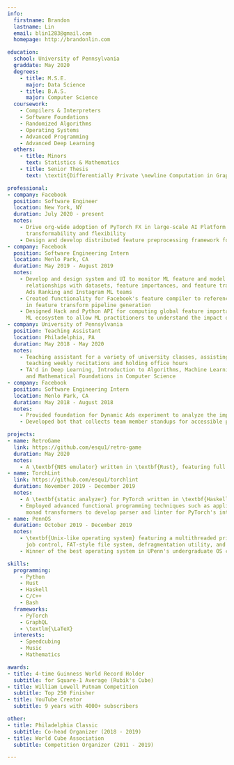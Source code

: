 ```yaml
---
info:
  firstname: Brandon
  lastname: Lin
  email: blin1283@gmail.com
  homepage: http://brandonlin.com

education:
  school: University of Pennsylvania
  graddate: May 2020
  degrees:
    - title: M.S.E.
      major: Data Science
    - title: B.A.S.
      major: Computer Science
  coursework:
    - Compilers & Interpreters
    - Software Foundations
    - Randomized Algorithms
    - Operating Systems
    - Advanced Programming
    - Advanced Deep Learning
  others:
    - title: Minors
      text: Statistics & Mathematics
    - title: Senior Thesis
      text: \textit{Differentially Private \newline Computation in Graphical and \newline Networked Domains}

professional:
- company: Facebook
  position: Software Engineer
  location: New York, NY
  duration: July 2020 - present
  notes: 
    - Drive org-wide adoption of PyTorch FX in large-scale AI Platform models to enable model \newline
      transformability and flexibility
    - Design and develop distributed feature preprocessing framework for computing feature statistics
- company: Facebook
  position: Software Engineering Intern
  location: Menlo Park, CA
  duration: May 2019 - August 2019
  notes:
    - Develop and design system and UI to monitor ML feature and model lifecycles and their \newline
	  relationships with datasets, feature importances, and feature transformations, used by \newline
      Ads Ranking and Instagram ML teams
    - Created functionality for Facebook's feature compiler to reference user package files \newline
	  in feature transform pipeline generation
    - Designed Hack and Python API for computing global feature importances across Facebook's \newline
	  ML ecosystem to allow ML practitioners to understand the impact of their models' features
- company: University of Pennsylvania
  position: Teaching Assistant
  location: Philadelphia, PA
  duration: May 2018 - May 2020
  notes:
    - Teaching assistant for a variety of university classes, assisting with homework vetting, grading, \newline
      teaching weekly recitations and holding office hours
    - TA'd in Deep Learning, Introduction to Algorithms, Machine Learning,\newline
	  and Mathematical Foundations in Computer Science
- company: Facebook
  position: Software Engineering Intern
  location: Menlo Park, CA
  duration: May 2018 - August 2018
  notes:
    - Provided foundation for Dynamic Ads experiment to analyze the impact of template video ads
    - Developed bot that collects team member standups for accessible project transparency

projects:
- name: RetroGame
  link: https://github.com/esqu1/retro-game
  duration: May 2020
  notes:
    - A \textbf{NES emulator} written in \textbf{Rust}, featuring full graphical support and 6502 CPU ISA emulation
- name: TorchLint
  link: https://github.com/esqu1/torchlint
  duration: November 2019 - December 2019
  notes:
    - A \textbf{static analyzer} for PyTorch written in \textbf{Haskell} to detect device and dimension mismatches
    - Employed advanced functional programming techniques such as applicative functors and state \newline
	  monad transformers to develop parser and linter for PyTorch's intermediate representation
- name: PennOS
  duration: October 2019 - December 2019
  notes:
    - \textbf{Unix-like operating system} featuring a multithreaded priority scheduler, user-shell interactivity, \newline
	  job control, FAT-style file system, defragmentation utility, and hierarchical directory structure
    - Winner of the best operating system in UPenn's undergraduate OS class (CIS 380 Fall 2019)

skills:
  programming:
    - Python
    - Rust
    - Haskell
    - C/C++
    - Bash
  frameworks:
    - PyTorch
    - GraphQL
    - \textlm{\LaTeX}
  interests:
    - Speedcubing
    - Music
    - Mathematics

awards:
- title: 4-time Guinness World Record Holder
  subtitle: for Square-1 Average (Rubik's Cube)
- title: William Lowell Putnam Competition
  subtitle: Top 250 Finisher
- title: YouTube Creator
  subtitle: 9 years with 4000+ subscribers

other:
- title: Philadelphia Classic
  subtitle: Co-head Organizer (2018 - 2019)
- title: World Cube Association
  subtitle: Competition Organizer (2011 - 2019)

---
```

